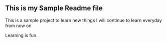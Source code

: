## This is my Sample Readme file

This is a sample project to learn new things
I will continue to learn everyday from now on

Learning is fun.